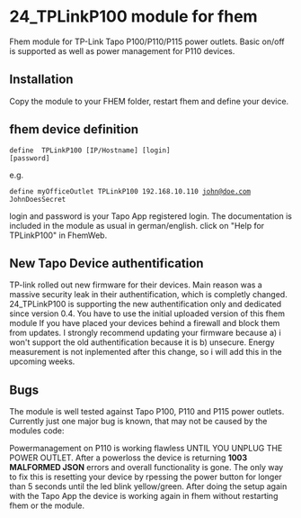 # 24_TPLinkP100 module for fhem
Fhem module for TP-Link Tapo P100/P110/P115 power outlets. Basic on/off is supported as well as power management for P110 devices.

## Installation
Copy the module to your FHEM folder, restart fhem and define your device.

## fhem device definition
<code>define <name> TPLinkP100 [IP/Hostname] [login] [password]</code>

e.g.

<code>define myOfficeOutlet TPLinkP100 192.168.10.110 john@doe.com JohnDoesSecret</code>

login and password is your Tapo App registered login. The documentation is included in the module as usual in german/english. click
on "Help for TPLinkP100" in FhemWeb.

## New Tapo Device authentification

TP-link rolled out new firmware for their devices. Main reason was a massive security leak in their authentification, which is completly changed.
24_TPLinkP100 is supporting the new authentification only and dedicated since version 0.4. You have to use the initial uploaded version of this fhem module If you have placed your devices behind a firewall and block them from updates. I strongly recommend updating your firmware because a) i won't support the old authentification because it is b) unsecure.
Energy measurement is not inplemented after this change, so i will add this in the upcoming weeks.

## Bugs
The module is well tested against Tapo P100, P110 and P115 power outlets. Currently just one major bug is known, that may not be caused by the modules code:

Powermanagement on P110 is working flawless UNTIL YOU UNPLUG THE POWER OUTLET.
After a powerloss the device is returning **1003 MALFORMED JSON** errors and overall functionality is gone.
The only way to fix this is resetting your device by rpessing the power button for longer than 5 seconds until the led blink yellow/green.
After doing the setup again with the Tapo App the device is working again in fhem without restarting fhem or the module.
